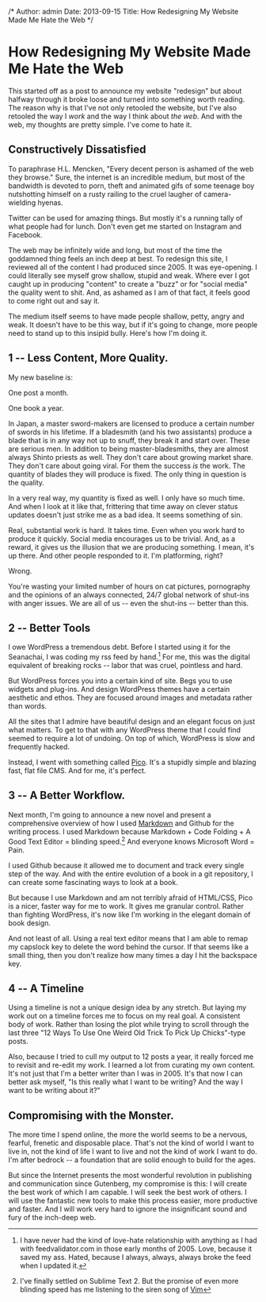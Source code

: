 /*
Author: admin
Date: 2013-09-15
Title: How Redesigning My Website Made Me Hate the Web
*/


# How Redesigning My Website Made Me Hate the Web

This started off as a post to announce my website "redesign" but about halfway through it broke loose and turned into something worth reading. The reason why is that I've not only retooled the website, but I've also retooled the way I *work* and the way I think about *the web*. And with the web, my thoughts are pretty simple. I've come to hate it. 

## Constructively Dissatisfied

To paraphrase H.L. Mencken, "Every decent person is ashamed of the web they browse." Sure, the internet is an incredible medium, but most of the bandwidth is devoted to porn, theft and animated gifs of some teenage boy nutshotting himself on a rusty railing to the cruel laugher of camera-wielding hyenas.

Twitter can be used for amazing things. But mostly it's a running tally of what people had for lunch. Don't even get me started on Instagram and Facebook.

The web may be infinitely wide and long, but most of the time the goddamned thing feels an inch deep at best. To redesign this site, I reviewed all of the content I had produced since 2005. It was eye-opening. I could literally see myself grow shallow, stupid and weak. Where ever I got caught up in producing "content" to create a "buzz" or for "social media" the quality went to shit. And, as ashamed as I am of that fact, it feels good to come right out and say it. 

The medium itself seems to have made people shallow, petty, angry and weak. It doesn't have to be this way, but if it's going to change, more people need to stand up to this insipid bully. Here's how I'm doing it. 

## 1 -- Less Content, More Quality. 

My new baseline is:

One post a month. 

One book a year. 


In Japan, a master sword-makers are licensed to produce a certain number of swords in his lifetime. If a bladesmith (and his two assistants) produce a blade that is in any way not up to snuff, they break it and start over. These are serious men. In addition to being master-bladesmiths, they are almost always Shinto priests as well. They don't care about growing market share. They don't care about going viral. For them the success *is* the work. The quantity of blades they will produce is fixed. The only thing in question is the quality. 

In a very real way, my quantity is fixed as well. I only have so much time. And when I look at it like that, frittering that time away on clever status updates doesn't just strike me as a bad idea. It seems something of sin. 

Real, substantial work is hard. It takes time. Even when you work hard to produce it quickly. Social media encourages us to be trivial. And, as a reward, it gives us the illusion that we are producing something. I mean, it's up there. And other people responded to it. I'm platforming, right?

Wrong. 

You're wasting your limited number of hours on cat pictures, pornography and the opinions of an always connected, 24/7 global network of shut-ins with anger issues. We are all of us -- even the shut-ins -- better than this.



## 2 -- Better Tools

I owe WordPress a tremendous debt. Before I started using it for the Seanachai, I was coding my rss feed by hand.[^feedvalidator] For me, this was the digital equivalent of breaking rocks -- labor that was cruel, pointless and hard.

But WordPress forces you into a certain kind of site. Begs you to use widgets and plug-ins. And design WordPress themes have a certain aesthetic and ethos. They are focused around images and metadata rather than words.

All the sites that I admire have beautiful design and an elegant focus on just what matters. To get to that with any WordPress theme that I could find seemed to require a lot of undoing. On top of which, WordPress is slow and frequently hacked. 

Instead, I went with something called [Pico](http://pico.dev7studios.com/). It's a stupidly simple and blazing fast, flat file CMS. And for me, it's perfect.

## 3 -- A Better Workflow. 

Next month, I'm going to announce a new novel and present a comprehensive overview of how I used [Markdown](http://en.wikipedia.org/wiki/Markdown) and Github for the writing process. I used Markdown because Markdown + Code Folding + A Good Text Editor = blinding speed.[^speed] And everyone knows Microsoft Word = Pain. 

I used Github because it allowed me to document and track every single step of the way. And with the entire evolution of a book in a git repository, I can create some fascinating ways to look at a book.

But because I use Markdown and am not terribly afraid of HTML/CSS, Pico is a nicer, faster way for me to work. It gives me granular control. Rather than fighting WordPress, it's now like I'm working in the elegant domain of book design. 

And not least of all. Using a real text editor means that I am able to remap my capslock key to delete the word behind the cursor. If that seems like a small thing, then you don't realize how many times a day I hit the backspace key. 

## 4 -- A Timeline 

Using a timeline is not a unique design idea by any stretch. But laying my work out on a timeline forces me to focus on my real goal. A consistent body of work. Rather than losing the plot while trying to scroll through the last three "12 Ways To Use One Weird Old Trick To Pick Up Chicks"-type posts. 

Also, because I tried to cull my output to 12 posts a year, it really forced me to revisit and re-edit my work. I learned a lot from curating my own content. It's not just that I'm a better writer than I was in 2005. It's that now I can better ask myself, "Is this really what I want to be writing? And the way I want to be writing about it?"

## Compromising with the Monster.

The more time I spend online, the more the world seems to be a nervous, fearful, frenetic and disposable place. That's not the kind of world I want to live in, not the kind of life I want to live and not the kind of work I want to do. I'm after bedrock -- a foundation that are solid enough to build for the ages. 

But since the Internet presents the most wonderful revolution in publishing and communication since Gutenberg, my compromise is this: I will create the best work of which I am capable. I will seek the best work of others. I will use the fantastic new tools to make this process easier, more productive and faster. And I will work very hard to ignore the insignificant sound and fury of the inch-deep web.



[^haikudeck]: You don't believe me that the tool can warp the
user. Try [Haiku Deck](https://itunes.apple.com/us/app/haiku-deck-presentation-slideshow/id536328724?mt=8) and let me know what you think.
<<<<<<< HEAD

[^feedvalidator]: I have never had the kind of love-hate relationship with anything as I had with feedvalidator.com in those early months of 2005. Love, because it saved my ass. Hated, because I always, always, always broke the feed when I updated it. 

[^speed]: I've finally settled on Sublime Text 2. But the promise of even more blinding speed has me listening to the siren song of [Vim](http://www.terminally-incoherent.com/blog/2012/03/21/why-vim/)


